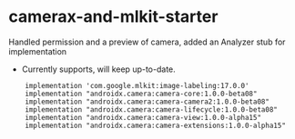 # camerax-and-mlkit-starter
Handled permission and a preview of camera, added an Analyzer stub for implementation

- Currently supports, will keep up-to-date.
```
    implementation 'com.google.mlkit:image-labeling:17.0.0'
    implementation "androidx.camera:camera-core:1.0.0-beta08"
    implementation "androidx.camera:camera-camera2:1.0.0-beta08"
    implementation "androidx.camera:camera-lifecycle:1.0.0-beta08"
    implementation "androidx.camera:camera-view:1.0.0-alpha15"
    implementation "androidx.camera:camera-extensions:1.0.0-alpha15"
```
